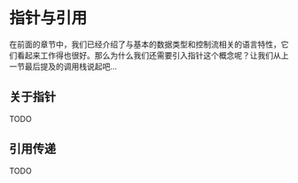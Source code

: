 # 指针与引用

在前面的章节中，我们已经介绍了与基本的数据类型和控制流相关的语言特性，它们看起来工作得也很好。那么为什么我们还需要引入指针这个概念呢？让我们从上一节最后提及的调用栈说起吧…


## 关于指针
TODO


## 引用传递
TODO
